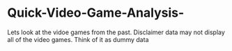 # Quick-Video-Game-Analysis-
Lets look at the vidoe games from the past. Disclaimer data may not display all of the video games. Think of it as dummy data
